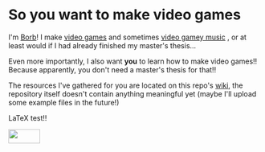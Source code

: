 # So you want to make video games

I'm [Borb](https://twitter.com/oggborbis)! I make [video games](https://borbware.itch.io/) and sometimes [video gamey music](https://soundcloud.com/oggborbis) , or at least would if I had already finished my master's thesis...

Even more importantly, I also want **you** to learn how to make video games!! Because apparently, you don't need a master's thesis for that!!

The resources I've gathered for you are located on this repo's [wiki](https://github.com/borbware/So-you-want-to-make-video-games/wiki), the repository itself doesn't contain anything meaningful yet (maybe I'll upload some example files in the future!)



LaTeX test!!

<img src="/tex/c032cb22cb2b13f30237a282af0e470b.svg?invert_in_darkmode&sanitize=true" align=middle width=63.39165854999999pt height=28.26507089999998pt/>
